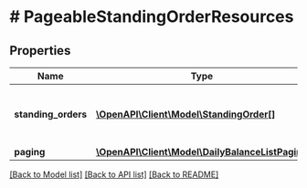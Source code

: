 # # PageableStandingOrderResources

## Properties

Name | Type | Description | Notes
------------ | ------------- | ------------- | -------------
**standing_orders** | [**\OpenAPI\Client\Model\StandingOrder[]**](StandingOrder.md) | &lt;strong&gt;Type:&lt;/strong&gt; StandingOrder&lt;br/&gt; List of standing orders |
**paging** | [**\OpenAPI\Client\Model\DailyBalanceListPaging**](DailyBalanceListPaging.md) |  |

[[Back to Model list]](../../README.md#models) [[Back to API list]](../../README.md#endpoints) [[Back to README]](../../README.md)
